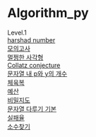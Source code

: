# Algorithm_py
Level.1<br>
[harshad number](https://github.com/JJinTae/Algorithm_py/tree/main/harshad%20number)<br>
[모의고사](https://github.com/JJinTae/Algorithm_py/tree/main/%EB%AA%A8%EC%9D%98%EA%B3%A0%EC%82%AC)<br>
[멀쩡한 사각형](https://github.com/JJinTae/Algorithm_py/tree/main/%EB%AA%A8%EC%9D%98%EA%B3%A0%EC%82%AC)<br>
[Collatz conjecture](https://github.com/JJinTae/Algorithm_py/tree/main/Collatz%20conjecture)<br>
[문자열 내 p와 y의 개수](https://github.com/JJinTae/Algorithm_py/tree/main/%EB%AC%B8%EC%9E%90%EC%97%B4%20%EB%82%B4%20p%EC%99%80%20y%EC%9D%98%20%EA%B0%9C%EC%88%98)<br>
[체육복](https://github.com/JJinTae/Algorithm_py/tree/main/%EC%B2%B4%EC%9C%A1%EB%B3%B5)<br>
[예산](https://github.com/JJinTae/Algorithm_py/tree/main/%EC%98%88%EC%82%B0)<br>
[비밀지도](https://github.com/JJinTae/Algorithm_py/tree/main/%EB%B9%84%EB%B0%80%EC%A7%80%EB%8F%84)<br>
[문자열 다루기 기본](https://github.com/JJinTae/Algorithm_py/tree/main/%EB%AC%B8%EC%9E%90%EC%97%B4%20%EB%8B%A4%EB%A3%A8%EA%B8%B0%20%EA%B8%B0%EB%B3%B8)<br>
[실패율](https://github.com/JJinTae/Algorithm_py/tree/main/%EC%8B%A4%ED%8C%A8%EC%9C%A8)<br>
[소수찾기](https://github.com/JJinTae/Algorithm_py/tree/main/%EC%86%8C%EC%88%98%20%EC%B0%BE%EA%B8%B0)
